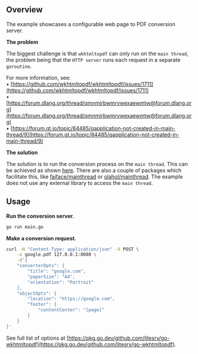 ## Overview

The example showcases a configurable web page to PDF conversion server.

**The problem**

The biggest challenge is that `wkhtmltopdf` can only run on the `main
thread`, the problem being that the `HTTP server` runs each request in
a separate `goroutine`.

For more information, see:  
• [https://github.com/wkhtmltopdf/wkhtmltopdf/issues/1711](https://github.com/wkhtmltopdf/wkhtmltopdf/issues/1711)  
• [https://forum.dlang.org/thread/qmnmirbwmrvwexaewmtw@forum.dlang.org](https://forum.dlang.org/thread/qmnmirbwmrvwexaewmtw@forum.dlang.org)  
• [https://forum.qt.io/topic/84485/qapplication-not-created-in-main-thread/9](https://forum.qt.io/topic/84485/qapplication-not-created-in-main-thread/9)

**The solution**

The solution is to run the conversion process on the `main thread`. This can
be achieved as shown [here](https://github.com/golang/go/wiki/LockOSThread).
There are also a couple of packages which facilitate this, like
[faiface/mainthread](https://github.com/faiface/mainthread) or
[olahol/mainthread](https://github.com/olahol/mainthread). The example does
not use any external library to access the `main thread`.

## Usage

**Run the conversion server.**

```bash
go run main.go
```

**Make a conversion request.**

```bash
curl -H "Content-Type: application/json" -X POST \
    -o google.pdf 127.0.0.1:8080 \
    -d'{
	"converterOpts": {
		"title": "google.com",
		"paperSize": "A4",
		"orientation": "Portrait"
	},
	"objectOpts": {
		"location": "https://google.com",
		"footer": {
			"contentCenter": "[page]"
		}
	}
}'
```

See full list of options at [https://pkg.go.dev/github.com/litesrv/go-wkhtmltopdf](https://pkg.go.dev/github.com/litesrv/go-wkhtmltopdf).
